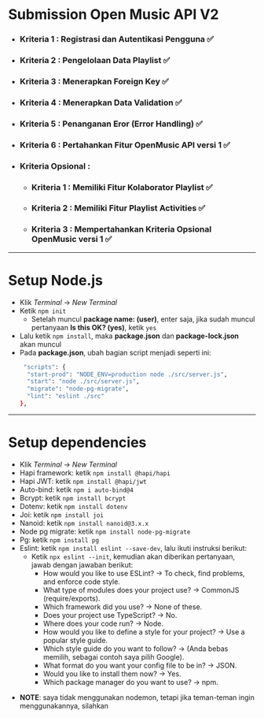 # Submission Open Music API V2
- ### Kriteria 1 : Registrasi dan Autentikasi Pengguna ✅
- ### Kriteria 2 : Pengelolaan Data Playlist ✅
- ### Kriteria 3 : Menerapkan Foreign Key ✅
- ### Kriteria 4 : Menerapkan Data Validation ✅
- ### Kriteria 5 : Penanganan Eror (Error Handling) ✅
- ### Kriteria 6 : Pertahankan Fitur OpenMusic API versi 1 ✅
- ### Kriteria Opsional :
  - ### Kriteria 1 : Memiliki Fitur Kolaborator Playlist ✅
  - ### Kriteria 2 : Memiliki Fitur Playlist Activities ✅
  - ### Kriteria 3 : Mempertahankan Kriteria Opsional  OpenMusic versi 1 ✅

---
# Setup Node.js
- Klik *Terminal* -> *New Terminal*
- Ketik `npm init`
  * Setelah muncul **package name: (user)**, enter saja, jika sudah muncul pertanyaan **Is this OK? (yes)**, ketik `yes`
- Lalu ketik `npm install`, maka **package.json** dan **package-lock.json** akan muncul
- Pada **package.json**, ubah bagian script menjadi seperti ini:
  ```bash
   "scripts": {
    "start-prod": "NODE_ENV=production node ./src/server.js",
    "start": "node ./src/server.js",
    "migrate": "node-pg-migrate",
    "lint": "eslint ./src"
  },
  ```

---
# Setup dependencies
- Klik *Terminal* -> *New Terminal*
- Hapi framework: ketik `npm install @hapi/hapi`
- Hapi JWT: ketik `npm install @hapi/jwt`
- Auto-bind: ketik `npm i auto-bind@4`
- Bcrypt: ketik `npm install bcrypt`
- Dotenv: ketik `npm install dotenv`
- Joi: ketik `npm install joi`
- Nanoid: ketik `npm install nanoid@3.x.x`
- Node pg migrate: ketik `npm install node-pg-migrate`
- Pg: ketik `npm install pg`
- Eslint: ketik `npm install eslint --save-dev`, lalu ikuti instruksi berikut:
    * Ketik `npx eslint --init`, kemudian akan diberikan pertanyaan, jawab dengan jawaban berikut:
        * How would you like to use ESLint? -> To check, find problems, and enforce code style.
        * What type of modules does your project use? -> CommonJS (require/exports).
        * Which framework did you use? -> None of these. 
        * Does your project use TypeScript? -> No.
        * Where does your code run? -> Node.
        * How would you like to define a style for your project? -> Use a popular style guide.
        * Which style guide do you want to follow? -> (Anda bebas memilih, sebagai contoh saya pilih Google).
        * What format do you want your config file to be in? -> JSON.
        * Would you like to install them now? -> Yes.
        * Which package manager do you want to use? -> npm.
    
* **NOTE**: saya tidak menggunakan nodemon, tetapi jika teman-teman ingin menggunakannya, silahkan
